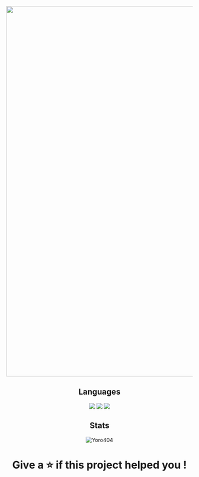 <img align="center" width="1000" src="https://github.com/Yoro404/Yoro404/blob/main/banner.png">

<h2 align="center">Languages</h2>

<p align="center">
<img src="https://img.shields.io/badge/javascript-%23323330.svg?style=for-the-badge&logo=javascript&logoColor=%23F7DF1E">
<img src="https://img.shields.io/badge/node.js-6DA55F?style=for-the-badge&logo=node.js&logoColor=white">
<img src="https://img.shields.io/badge/python-3336FF?style=for-the-badge&logo=blueprint&logoColor=white">
</p>

<h2 align="center">Stats</h2>

<p align="center"><img src="https://github-readme-streak-stats.herokuapp.com/?user=Yoro404&theme=dark&hide_border=false&stroke=0000&background=0D1117&ring=FFFFFF&fire=e6b800&currStreakLabel=FFFFFF" alt="Yoro404"/></p>

<h1 align="center">Give a ⭐️ if this project helped you !</h1>
